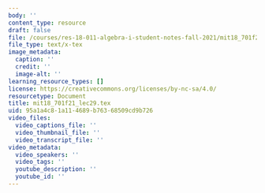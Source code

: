 ```yaml
---
body: ''
content_type: resource
draft: false
file: /courses/res-18-011-algebra-i-student-notes-fall-2021/mit18_701f21_lec29.tex
file_type: text/x-tex
image_metadata:
  caption: ''
  credit: ''
  image-alt: ''
learning_resource_types: []
license: https://creativecommons.org/licenses/by-nc-sa/4.0/
resourcetype: Document
title: mit18_701f21_lec29.tex
uid: 95a1a4c8-1a11-4689-b763-68509cd9b726
video_files:
  video_captions_file: ''
  video_thumbnail_file: ''
  video_transcript_file: ''
video_metadata:
  video_speakers: ''
  video_tags: ''
  youtube_description: ''
  youtube_id: ''
---
```

